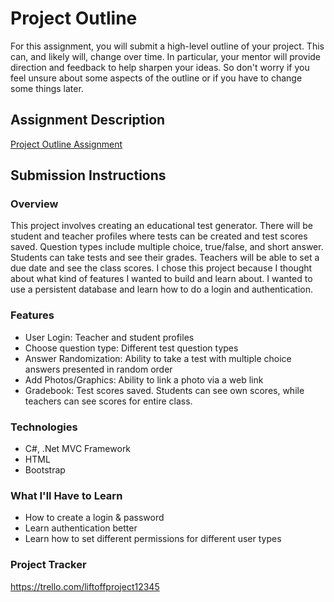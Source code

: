 # Project Outline
For this assignment, you will submit a high-level outline of your project. This can, and likely will, change over time. In particular, your mentor will provide direction and feedback to help sharpen your ideas. So don't worry if you feel unsure about some aspects of the outline or if you have to change some things later.

## Assignment Description
[Project Outline Assignment](https://education.launchcode.org/liftoff/modules/assignments/project-outline)

## Submission Instructions

### Overview
This project involves creating an educational test generator.  There will be student and teacher profiles where tests can be created and test scores saved.   Question types include multiple choice, true/false, and short answer.  Students can take tests and see their grades.  Teachers will be able to set a due date and see the class scores.
I chose this project because I thought about what kind of features I wanted to build and learn about.  I wanted to use a persistent database and learn how to do a login and authentication.   
### Features
- User Login: Teacher and student profiles
- Choose question type:  Different test question types
- Answer Randomization:  Ability to take a test with multiple choice answers presented in random order
- Add Photos/Graphics:  Ability to link a photo via a web link
- Gradebook:   Test scores saved.  Students can see own scores, while teachers can see scores for entire class.
### Technologies
- C#, .Net MVC Framework
- HTML
- Bootstrap
### What I'll Have to Learn
- How to create a login & password
- Learn authentication better
- Learn how to set different permissions for different user types

### Project Tracker
https://trello.com/liftoffproject12345
